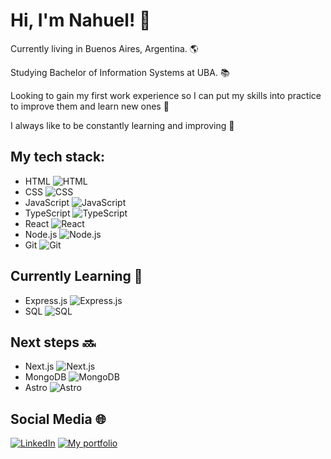 # Hi, I'm Nahuel! 👋

Currently living in Buenos Aires, Argentina. 🌎

Studying Bachelor of Information Systems at UBA. 📚

Looking to gain my first work experience so I can put my skills into practice to improve them and learn new ones 🔎

I always like to be constantly learning and improving 💪


## My tech stack:

- HTML  ![HTML](https://img.shields.io/badge/-HTML-orange)
- CSS  ![CSS](https://img.shields.io/badge/-CSS-blue)
- JavaScript  ![JavaScript](https://img.shields.io/badge/-JavaScript-yellow)
- TypeScript  ![TypeScript](https://img.shields.io/badge/-TypeScript-blue)
- React  ![React](https://img.shields.io/badge/-React-blueviolet)
- Node.js  ![Node.js](https://img.shields.io/badge/-Node.js-green)
- Git  ![Git](https://img.shields.io/badge/-Git-orange)

## Currently Learning 📖

- Express.js ![Express.js](https://img.shields.io/badge/-Express.js-lightgrey)
- SQL  ![SQL](https://img.shields.io/badge/-SQL-blue)

## Next steps 🔜

- Next.js ![Next.js](https://img.shields.io/badge/-Next.js-black)
- MongoDB ![MongoDB](https://img.shields.io/badge/-MongoDB-green)
- Astro ![Astro](https://img.shields.io/badge/-Astro-purple)

## Social Media 🌐

[![LinkedIn](https://img.shields.io/badge/LinkedIn-blue?logo=linkedin)](https://www.linkedin.com/in/nahuel-guirao-6b1a96242/)
[![My portfolio](https://img.shields.io/badge/Website-black?logo=react)](https://nahuelguirao.netlify.app/)

